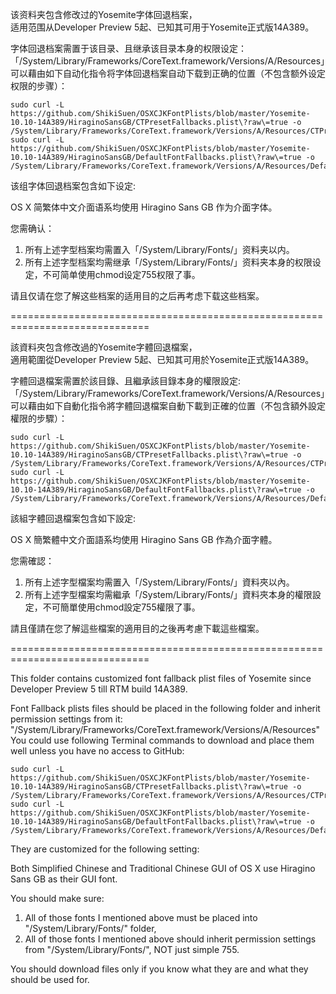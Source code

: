该资料夹包含修改过的Yosemite字体回退档案，<br>
适用范围从Developer Preview 5起、已知其可用于Yosemite正式版14A389。<br>

字体回退档案需置于该目录、且继承该目录本身的权限设定：<br>
「/System/Library/Frameworks/CoreText.framework/Versions/A/Resources」<br>
可以藉由如下自动化指令将字体回退档案自动下载到正确的位置（不包含额外设定权限的步骤）：<br>
<pre><code>sudo curl -L https://github.com/ShikiSuen/OSXCJKFontPlists/blob/master/Yosemite-10.10-14A389/HiraginoSansGB/CTPresetFallbacks.plist\?raw\=true -o /System/Library/Frameworks/CoreText.framework/Versions/A/Resources/CTPresetFallbacks.plist
sudo curl -L https://github.com/ShikiSuen/OSXCJKFontPlists/blob/master/Yosemite-10.10-14A389/HiraginoSansGB/DefaultFontFallbacks.plist\?raw\=true -o /System/Library/Frameworks/CoreText.framework/Versions/A/Resources/DefaultFontFallbacks.plist</code></pre>

该组字体回退档案包含如下设定:<br>

OS X 简繁体中文介面语系均使用 Hiragino Sans GB 作为介面字体。<br>

您需确认：<br>
1. 所有上述字型档案均需置入「/System/Library/Fonts/」资料夹以内。<br>
2. 所有上述字型档案均需继承「/System/Library/Fonts/」资料夹本身的权限设定，不可简单使用chmod设定755权限了事。<br>

请且仅请在您了解这些档案的适用目的之后再考虑下载这些档案。<br>

==============================================================================<br>

該資料夾包含修改過的Yosemite字體回退檔案，<br>
適用範圍從Developer Preview 5起、已知其可用於Yosemite正式版14A389。<br>

字體回退檔案需置於該目錄、且繼承該目錄本身的權限設定:<br>
「/System/Library/Frameworks/CoreText.framework/Versions/A/Resources」<br>
可以藉由如下自動化指令將字體回退檔案自動下載到正確的位置（不包含額外設定權限的步驟）：<br>
<pre><code>sudo curl -L https://github.com/ShikiSuen/OSXCJKFontPlists/blob/master/Yosemite-10.10-14A389/HiraginoSansGB/CTPresetFallbacks.plist\?raw\=true -o /System/Library/Frameworks/CoreText.framework/Versions/A/Resources/CTPresetFallbacks.plist
sudo curl -L https://github.com/ShikiSuen/OSXCJKFontPlists/blob/master/Yosemite-10.10-14A389/HiraginoSansGB/DefaultFontFallbacks.plist\?raw\=true -o /System/Library/Frameworks/CoreText.framework/Versions/A/Resources/DefaultFontFallbacks.plist</code></pre>

該組字體回退檔案包含如下設定:<br>

OS X 簡繁體中文介面語系均使用 Hiragino Sans GB 作為介面字體。<br>

您需確認：<br>
1. 所有上述字型檔案均需置入「/System/Library/Fonts/」資料夾以內。<br>
2. 所有上述字型檔案均需繼承「/System/Library/Fonts/」資料夾本身的權限設定，不可簡單使用chmod設定755權限了事。<br>

請且僅請在您了解這些檔案的適用目的之後再考慮下載這些檔案。<br>

==============================================================================<br>

This folder contains customized font fallback plist files of Yosemite since Developer Preview 5 till RTM build 14A389.<br>

Font Fallback plists files should be placed in the following folder and inherit permission settings from it:<br>
"/System/Library/Frameworks/CoreText.framework/Versions/A/Resources"<br>
You could use following Terminal commands to download and place them well unless you have no access to GitHub:<br>
<pre><code>sudo curl -L https://github.com/ShikiSuen/OSXCJKFontPlists/blob/master/Yosemite-10.10-14A389/HiraginoSansGB/CTPresetFallbacks.plist\?raw\=true -o /System/Library/Frameworks/CoreText.framework/Versions/A/Resources/CTPresetFallbacks.plist
sudo curl -L https://github.com/ShikiSuen/OSXCJKFontPlists/blob/master/Yosemite-10.10-14A389/HiraginoSansGB/DefaultFontFallbacks.plist\?raw\=true -o /System/Library/Frameworks/CoreText.framework/Versions/A/Resources/DefaultFontFallbacks.plist</code></pre>

They are customized for the following setting:<br>

Both Simplified Chinese and Traditional Chinese GUI of OS X use Hiragino Sans GB as their GUI font.<br>

You should make sure:<br>
1. All of those fonts I mentioned above must be placed into "/System/Library/Fonts/" folder,<br>
2. All of those fonts I mentioned above should inherit permission settings from "/System/Library/Fonts/", NOT just simple 755.<br>

You should download files only if you know what they are and what they should be used for.<br>